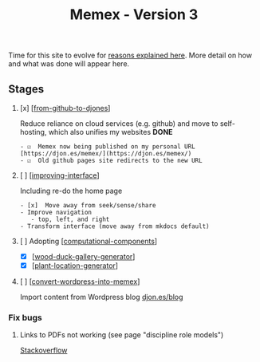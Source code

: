 ﻿---
backlinks:
- title: Colophon
  url: /memex/colophon/colophon.html
- title: Converting Wordpress to Markdown
  url: /memex/colophon/wordpress-to-markdown.html
tags:
- colophon
title: Memex - Version 3
type: note
---
Time for this site to evolve for [reasons explained here](https://djon.es/blog/2025/01/12/what-now/). More detail on how and what was done will appear here.

## Stages

1. [x] [[from-github-to-djones]]

    Reduce reliance on cloud services (e.g. github) and move to self-hosting, which also unifies my websites **DONE**

       - ☑  Memex now being published on my personal URL [https://djon.es/memex/](https://djon.es/memex/)
       - ☑  Old github pages site redirects to the new URL

3. [ ] [[improving-interface]] 

    Including re-do the home page

       - [x]  Move away from seek/sense/share
       - Improve navigation
          - top, left, and right
       - Transform interface (move away from mkdocs default)

4. [ ] Adopting [[computational-components]]

    - [x] [[wood-duck-gallery-generator]]
    - [x] [[plant-location-generator]]

5. [ ] [[convert-wordpress-into-memex]]

    Import content from Wordpress blog [djon.es/blog](https://djon.es/blog)


### Fix bugs

1. Links to PDFs not working (see page "discipline role models")

    [Stackoverflow](https://stackoverflow.com/questions/69237778/how-to-embed-a-local-pdf-file-in-mkdocs-generated-website-on-github-pages/69276900#69276900)



[//begin]: # "Autogenerated link references for markdown compatibility"
[from-github-to-djones]: from-github-to-djones "Moving Memex from GitHub to djon.es"
[improving-interface]: improving-interface "Improving memex's interface"
[computational-components]: computational-components "Computational components"
[wood-duck-gallery-generator]: wood-duck-gallery-generator "Wood duck meadows gallery generator"
[plant-location-generator]: plant-location-generator "Plant location generator"
[convert-wordpress-into-memex]: convert-wordpress-into-memex "Convert Wordpress into Memex"
[//end]: # "Autogenerated link references"